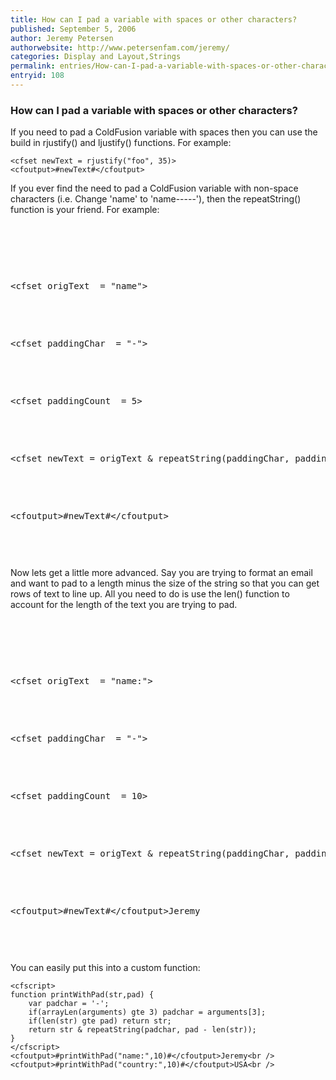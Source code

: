 ```yaml
---
title: How can I pad a variable with spaces or other characters?
published: September 5, 2006
author: Jeremy Petersen
authorwebsite: http://www.petersenfam.com/jeremy/
categories: Display and Layout,Strings
permalink: entries/How-can-I-pad-a-variable-with-spaces-or-other-characters.html
entryid: 108
---
```


<h3>How can I pad a variable with spaces or other characters?</h3>

<p>
If you need to pad a ColdFusion variable with spaces then you can use the build in rjustify() and ljustify() functions.  For example:
</p>

<pre><code class="language-markup">&lt;cfset newText = rjustify(&quot;foo&quot;, 35)&gt;
&lt;cfoutput&gt;#newText#&lt;/cfoutput&gt;
</code></pre>

<p>
If you ever find the need to pad a ColdFusion variable with non-space characters (i.e. Change 'name' to 'name-----'), then the repeatString() function is your friend.  For example:
</p>

<p>
<pre> 
</p>

<p>
&lt;cfset origText  = &quot;name&quot;&gt;
</p>

<p>
&lt;cfset paddingChar  = &quot;-&quot;&gt;
</p>

<p>
&lt;cfset paddingCount  = 5&gt;
</p>

<p>
&lt;cfset newText = origText &amp; repeatString(paddingChar, paddingCount)&gt;
</p>

<p>
&lt;cfoutput&gt;#newText#&lt;/cfoutput&gt;
</p>

</code></pre>

<p>
Now lets get a little more advanced.  Say you are trying to format an email and want to pad to a length minus the size of the string so that you can get rows of text to line up.  All you need to do is use the len() function to account for the length of the text you are trying to pad.
</p>

<p>
<pre> 
</p>

<p>
&lt;cfset origText  = &quot;name:&quot;&gt;
</p>

<p>
&lt;cfset paddingChar  = &quot;-&quot;&gt;
</p>

<p>
&lt;cfset paddingCount  = 10&gt;
</p>

<p>
&lt;cfset newText = origText &amp; repeatString(paddingChar, paddingCount - len(origText) ) &gt;
</p>

<p>
&lt;cfoutput&gt;#newText#&lt;/cfoutput&gt;Jeremy
</p>

</code></pre>

<p>
You can easily put this into a custom function:
</p>

<pre><code class="language-markup">&lt;cfscript&gt;
function printWithPad(str,pad) {
	var padchar = '-';
	if(arrayLen(arguments) gte 3) padchar = arguments[3];
	if(len(str) gte pad) return str;
	return str &amp; repeatString(padchar, pad - len(str));
}
&lt;/cfscript&gt; 
&lt;cfoutput&gt;#printWithPad(&quot;name:&quot;,10)#&lt;/cfoutput&gt;Jeremy&lt;br /&gt;
&lt;cfoutput&gt;#printWithPad(&quot;country:&quot;,10)#&lt;/cfoutput&gt;USA&lt;br /&gt;
</code></pre>




